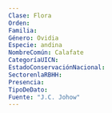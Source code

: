 ```yaml
---
Clase: Flora
Orden: 
Familia: 
Género: Ovidia
Especie: andina
NombreComún: Calafate
CategoríaUICN: 
EstadoConservaciónNacional: 
SectorenlaRBHH: 
Presencia: 
TipoDeDato: 
Fuente: "J.C. Johow"
---
```

